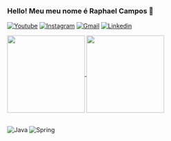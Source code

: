 ### Hello! Meu meu nome é Raphael Campos 👋

[![Youtube](https://img.shields.io/badge/YouTube-FF0000?style=for-the-badge&logo=youtube&logoColor=white)](https://www.youtube.com/channel/UCC_7bAVS8RiaGV9OYZYsI1w)
[![Instagram](https://img.shields.io/badge/Instagram-E4405F?style=for-the-badge&logo=instagram&logoColor=white)](https://www.instagram.com/youcanprogrammer/)
[![Gmail](https://img.shields.io/badge/Gmail-D14836?style=for-the-badge&logo=gmail&logoColor=white)](mailto:raphaelpfe@gmail.com)
[![Linkedin](https://img.shields.io/badge/LinkedIn-0077B5?style=for-the-badge&logo=linkedin&logoColor=white)](https://www.linkedin.com/in/raphael-campos-52861372/)

<div>
  <a href="https://github.com/raphaelpfe">
    <img height="180em" align="center" src="https://github-readme-stats.vercel.app/api?username=raphaelpfe&show_icons=true&theme=react" />
    <img height="180em" align="center" src="https://github-readme-stats.vercel.app/api/top-langs/?username=raphaelpfe&layout=demo&theme=react" />
  </a> 
</div>

<br/>

![Java](https://img.shields.io/badge/Java-ED8B00?style=for-the-badge&logo=java&logoColor=white)
![Spring](https://img.shields.io/badge/Spring-6DB33F?style=for-the-badge&logo=spring&logoColor=white)

